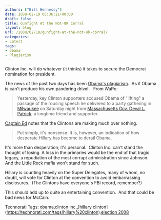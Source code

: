 ```yaml
---
authors: ["Bill Hennessy"]
date: 2008-02-19 05:36:21+00:00
draft: false
title: Gunfight At the Not-OK Corral
layout: blog
url: /2008/02/18/gunfight-at-the-not-ok-corral/
categories:
- Latest
tags:
- obama
- Plagiarism
---
```


Clinton Inc. will do whatever (it thinks) it takes to secure the Democrat nomination for president.

The news of the past two days has been [Obama's plagiarism](https://www.washingtonpost.com/wp-dyn/content/story/2008/02/18/ST2008021802264.html).  As if Obama is can't produce his own pandering drivel.   From WaPo:



> Yesterday, key Clinton supporters accused Obama of "lifting" a passage of the rousing speech he delivered to a party gathering in [Milwaukee](https://www.washingtonpost.com/ac2/related/topic/Milwaukee?tid=informline) on Saturday night from [Massachusetts Gov. Deval L. Patrick](https://www.washingtonpost.com/ac2/related/topic/Deval+Patrick?tid=informline), a longtime friend and supporter.



[Captain Ed](https://www.captainsquartersblog.com/mt/archives/017019.php) notes that the Clintons are making much over nothing.



> Put simply, it's nonsense. It is, however, an indication of how desperate Hillary has become to derail Obama.



It's more than desperation; it's personal.  Clinton Inc. can't stand the thought of losing. A loss in the primaries would be the end of that tragic legacy, a repudiation of the most corrupt administration since Johnson.  And the Little Rock mafia won't stand for such.

Hillary is counting heavily on the Super Delegates, many of whom, no doubt, will vote for Clinton at the convention to avoid embarrassing disclosures.  (The Clintons have everyone's FBI record, remember?)

This should add up to quite an entertaining convention.  And that could be bad news for McCain.



Technorati Tags: [obama](https://technorati.com/tags/obama),[clinton inc.](https://technorati.com/tags/clinton%20inc.),[hillary clinton](https://technorati.com/tags/hillary%20clinton),[election 2008](https://technorati.com/tags/election%202008)
